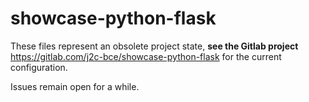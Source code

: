 # showcase-python-flask

These files represent an obsolete project state, 
**see the Gitlab project** <https://gitlab.com/j2c-bce/showcase-python-flask> for the current configuration.

Issues remain open for a while.
